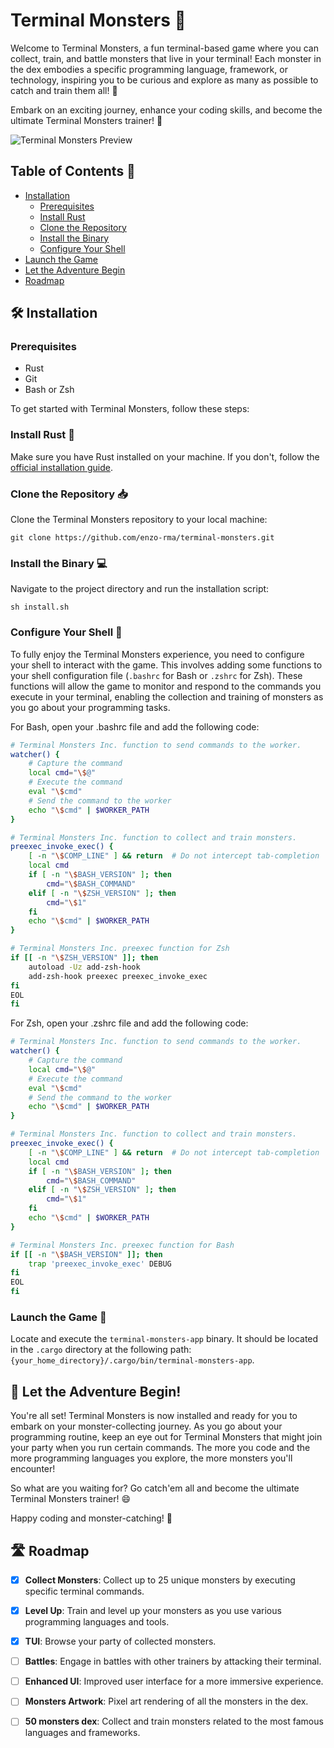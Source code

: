 # Terminal Monsters 👾

Welcome to Terminal Monsters, a fun terminal-based game where you can collect, train, and battle monsters that live in your terminal! Each monster in the dex embodies a specific programming language, framework, or technology, inspiring you to be curious and explore as many as possible to catch and train them all! 🚀

Embark on an exciting journey, enhance your coding skills, and become the ultimate Terminal Monsters trainer! 🤩

![Terminal Monsters Preview](https://github.com/enzo-rma/terminal-monsters/assets/127135864/6045ccbe-1a10-43d1-b3f4-a89160f1c4e0)

## Table of Contents 🔗
- [Installation](#%EF%B8%8F-installation)
  - [Prerequisites](#prerequisites)
  - [Install Rust](#install-rust-)
  - [Clone the Repository](#clone-the-repository-)
  - [Install the Binary](#install-the-binary-)
  - [Configure Your Shell](#configure-your-shell-)
- [Launch the Game](#launch-the-game-)
- [Let the Adventure Begin](#-let-the-adventure-begin)
- [Roadmap](#%EF%B8%8F-roadmap)

## 🛠️ Installation

### Prerequisites
- Rust
- Git
- Bash or Zsh

To get started with Terminal Monsters, follow these steps:

### Install Rust 🦀

Make sure you have Rust installed on your machine. If you don't, follow the [official installation guide](https://doc.rust-lang.org/book/ch01-01-installation.html).

### Clone the Repository 📥

Clone the Terminal Monsters repository to your local machine:

```shell
git clone https://github.com/enzo-rma/terminal-monsters.git
```

### Install the Binary 💻

Navigate to the project directory and run the installation script:

```shell
sh install.sh
```

### Configure Your Shell 🐚

To fully enjoy the Terminal Monsters experience, you need to configure your shell to interact with the game. This involves adding some functions to your shell configuration file (`.bashrc` for Bash or `.zshrc` for Zsh). These functions will allow the game to monitor and respond to the commands you execute in your terminal, enabling the collection and training of monsters as you go about your programming tasks.

For Bash, open your .bashrc file and add the following code:

```bash
# Terminal Monsters Inc. function to send commands to the worker.
watcher() {
    # Capture the command
    local cmd="\$@"
    # Execute the command
    eval "\$cmd"
    # Send the command to the worker
    echo "\$cmd" | $WORKER_PATH
}

# Terminal Monsters Inc. function to collect and train monsters.
preexec_invoke_exec() {
    [ -n "\$COMP_LINE" ] && return  # Do not intercept tab-completion
    local cmd
    if [ -n "\$BASH_VERSION" ]; then
        cmd="\$BASH_COMMAND"
    elif [ -n "\$ZSH_VERSION" ]; then
        cmd="\$1"
    fi
    echo "\$cmd" | $WORKER_PATH
}

# Terminal Monsters Inc. preexec function for Zsh
if [[ -n "\$ZSH_VERSION" ]]; then
    autoload -Uz add-zsh-hook
    add-zsh-hook preexec preexec_invoke_exec
fi
EOL
fi
```

For Zsh, open your .zshrc file and add the following code:

```zsh
# Terminal Monsters Inc. function to send commands to the worker.
watcher() {
    # Capture the command
    local cmd="\$@"
    # Execute the command
    eval "\$cmd"
    # Send the command to the worker
    echo "\$cmd" | $WORKER_PATH
}

# Terminal Monsters Inc. function to collect and train monsters.
preexec_invoke_exec() {
    [ -n "\$COMP_LINE" ] && return  # Do not intercept tab-completion
    local cmd
    if [ -n "\$BASH_VERSION" ]; then
        cmd="\$BASH_COMMAND"
    elif [ -n "\$ZSH_VERSION" ]; then
        cmd="\$1"
    fi
    echo "\$cmd" | $WORKER_PATH
}

# Terminal Monsters Inc. preexec function for Bash
if [[ -n "\$BASH_VERSION" ]]; then
    trap 'preexec_invoke_exec' DEBUG
fi
EOL
fi
```

### Launch the Game 🚀

Locate and execute the `terminal-monsters-app` binary. It should be located in the `.cargo` directory at the following path: `{your_home_directory}/.cargo/bin/terminal-monsters-app`.

## 🌟 Let the Adventure Begin!

You're all set! Terminal Monsters is now installed and ready for you to embark on your monster-collecting journey. As you go about your programming routine, keep an eye out for Terminal Monsters that might join your party when you run certain commands. The more you code and the more programming languages you explore, the more monsters you'll encounter!

So what are you waiting for? Go catch'em all and become the ultimate Terminal Monsters trainer! 😄

Happy coding and monster-catching! 🎉

## 🛣️ Roadmap

- [x] **Collect Monsters**: Collect up to 25 unique monsters by executing specific terminal commands.

- [x] **Level Up**: Train and level up your monsters as you use various programming languages and tools.

- [x] **TUI**: Browse your party of collected monsters.

- [ ] **Battles**: Engage in battles with other trainers by attacking their terminal.

- [ ] **Enhanced UI**: Improved user interface for a more immersive experience.

- [ ] **Monsters Artwork**: Pixel art rendering of all the monsters in the dex.

- [ ] **50 monsters dex**: Collect and train monsters related to the most famous languages and frameworks.
